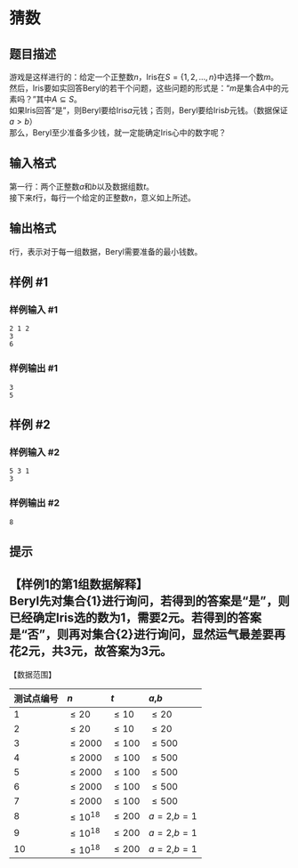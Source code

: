 # 猜数

## 题目描述

游戏是这样进行的：给定一个正整数$n$，Iris在$S=\{1,2,...,n\}$中选择一个数$m$。   
然后，Iris要如实回答Beryl的若干个问题，这些问题的形式是：“$m$是集合$A$中的元素吗？”其中$A\subseteq S$。   
如果Iris回答“是”，则Beryl要给Iris$a$元钱；否则，Beryl要给Iris$b$元钱。（数据保证$a>b$）   
那么，Beryl至少准备多少钱，就一定能确定Iris心中的数字呢？   

## 输入格式

第一行：两个正整数$a$和$b$以及数据组数$t$。   
接下来$t$行，每行一个给定的正整数$n$，意义如上所述。

## 输出格式

$t$行，表示对于每一组数据，Beryl需要准备的最小钱数。

## 样例 #1

### 样例输入 #1
```
2 1 2
3
6
```

### 样例输出 #1

```
3
5
```

## 样例 #2

### 样例输入 #2
```
5 3 1
3
```

### 样例输出 #2

```
8
```

## 提示

【样例1的第1组数据解释】   
Beryl先对集合$\{1\}$进行询问，若得到的答案是“是”，则已经确定Iris选的数为$1$，需要$2$元。若得到的答案是“否”，则再对集合$\{2\}$进行询问，显然运气最差要再花$2$元，共$3$元，故答案为$3$元。   
----   
【数据范围】    

| 测试点编号 | $n$ |$t$| $a$,$b$ |
| :----------- | :----------- | :----------- | :----------- |
| 1 | $\leq 20$ | $\leq 10$ | $\leq 20$ |
| 2 | $\leq 20$ | $\leq 10$ | $\leq 20$ |
| 3 | $\leq 2000$ | $\leq 100$ | $\leq 500$ |
| 4 | $\leq 2000$ | $\leq 100$ | $\leq 500$ |
| 5 | $\leq 2000$ | $\leq 100$ | $\leq 500$ |
| 6 | $\leq 2000$ | $\leq 100$ | $\leq 500$ |
|7  | $\leq 2000$ | $\leq 100$ | $\leq 500$ |
| 8 | $\leq 10^{18}$ | $\leq 200$ | $a=2$,$b=1$ |
| 9 | $\leq 10^{18}$ | $\leq 200$ | $a=2$,$b=1$ |
| 10 | $\leq 10^{18}$ | $\leq 200$ | $a=2$,$b=1$ |


